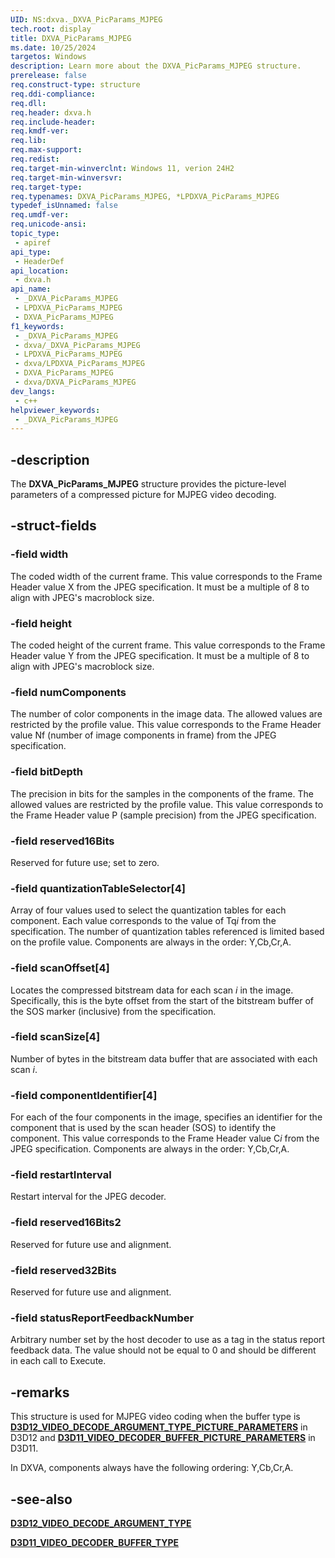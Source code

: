 ```yaml
---
UID: NS:dxva._DXVA_PicParams_MJPEG
tech.root: display
title: DXVA_PicParams_MJPEG
ms.date: 10/25/2024
targetos: Windows
description: Learn more about the DXVA_PicParams_MJPEG structure.
prerelease: false
req.construct-type: structure
req.ddi-compliance: 
req.dll: 
req.header: dxva.h
req.include-header: 
req.kmdf-ver: 
req.lib: 
req.max-support: 
req.redist: 
req.target-min-winverclnt: Windows 11, verion 24H2
req.target-min-winversvr: 
req.target-type: 
req.typenames: DXVA_PicParams_MJPEG, *LPDXVA_PicParams_MJPEG
typedef_isUnnamed: false
req.umdf-ver: 
req.unicode-ansi: 
topic_type:
 - apiref
api_type:
 - HeaderDef
api_location:
 - dxva.h
api_name:
 - _DXVA_PicParams_MJPEG
 - LPDXVA_PicParams_MJPEG
 - DXVA_PicParams_MJPEG
f1_keywords:
 - _DXVA_PicParams_MJPEG
 - dxva/_DXVA_PicParams_MJPEG
 - LPDXVA_PicParams_MJPEG
 - dxva/LPDXVA_PicParams_MJPEG
 - DXVA_PicParams_MJPEG
 - dxva/DXVA_PicParams_MJPEG
dev_langs:
 - c++
helpviewer_keywords:
 - _DXVA_PicParams_MJPEG
---
```


## -description

The **DXVA_PicParams_MJPEG** structure provides the picture-level parameters of a compressed picture for MJPEG video decoding.

## -struct-fields

### -field width

The coded width of the current frame. This value corresponds to the Frame Header value X from the JPEG specification. It must be a multiple of 8 to align with JPEG's macroblock size.

### -field height

The coded height of the current frame. This value corresponds to the Frame Header value Y from the JPEG specification. It must be a multiple of 8 to align with JPEG's macroblock size.

### -field numComponents

The number of color components in the image data. The allowed values are restricted by the profile value. This value corresponds to the Frame Header value Nf (number of image components in frame) from the JPEG specification.

### -field bitDepth

The precision in bits for the samples in the components of the frame. The allowed values are restricted by the profile value. This value corresponds to the Frame Header value P (sample precision) from the JPEG specification.

### -field reserved16Bits

Reserved for future use; set to zero.

### -field quantizationTableSelector[4]

Array of four values used to select the quantization tables for each component. Each value corresponds to the value of Tq*i* from the specification. The number of quantization tables referenced is limited based on the profile value. Components are always in the order: Y,Cb,Cr,A.

### -field scanOffset[4]

Locates the compressed bitstream data for each scan *i* in the image. Specifically, this is the byte offset from the start of the bitstream buffer of the SOS marker (inclusive) from the specification.

### -field scanSize[4]

Number of bytes in the bitstream data buffer that are associated with each scan *i*.

### -field componentIdentifier[4]

For each of the four components in the image, specifies an identifier for the component that is used by the scan header (SOS) to identify the component. This value corresponds to the Frame Header value C*i* from the JPEG specification. Components are always in the order: Y,Cb,Cr,A.

### -field restartInterval

Restart interval for the JPEG decoder.

### -field reserved16Bits2

Reserved for future use and alignment.

### -field reserved32Bits

Reserved for future use and alignment.

### -field statusReportFeedbackNumber

Arbitrary number set by the host decoder to use as a tag in the status report feedback data. The value should not be equal to 0 and should be different in each call to Execute.

## -remarks

This structure is used for MJPEG video coding when the buffer type is [**D3D12_VIDEO_DECODE_ARGUMENT_TYPE_PICTURE_PARAMETERS**](/windows/win32/api/d3d12video/ne-d3d12video-d3d12_video_decode_argument_type) in D3D12 and [**D3D11_VIDEO_DECODER_BUFFER_PICTURE_PARAMETERS**](/windows/win32/api/d3d11/ne-d3d11-d3d11_video_decoder_buffer_type) in D3D11.

In DXVA, components always have the following ordering: Y,Cb,Cr,A.

## -see-also

[**D3D12_VIDEO_DECODE_ARGUMENT_TYPE**](/windows/win32/api/d3d12video/ne-d3d12video-d3d12_video_decode_argument_type)

[**D3D11_VIDEO_DECODER_BUFFER_TYPE**](/windows/win32/api/d3d11/ne-d3d11-d3d11_video_decoder_buffer_type)
